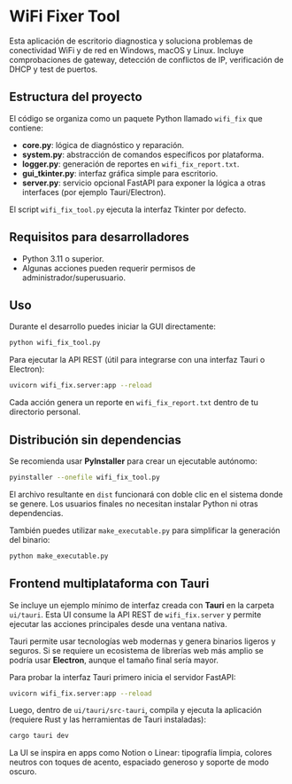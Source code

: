 # WiFi Fixer Tool

Esta aplicación de escritorio diagnostica y soluciona problemas de conectividad WiFi y de red en Windows, macOS y Linux. Incluye comprobaciones de gateway, detección de conflictos de IP, verificación de DHCP y test de puertos.

## Estructura del proyecto

El código se organiza como un paquete Python llamado `wifi_fix` que contiene:

- **core.py**: lógica de diagnóstico y reparación.
- **system.py**: abstracción de comandos específicos por plataforma.
- **logger.py**: generación de reportes en `wifi_fix_report.txt`.
- **gui_tkinter.py**: interfaz gráfica simple para escritorio.
- **server.py**: servicio opcional FastAPI para exponer la lógica a otras interfaces (por ejemplo Tauri/Electron).

El script `wifi_fix_tool.py` ejecuta la interfaz Tkinter por defecto.

## Requisitos para desarrolladores

- Python 3.11 o superior.
- Algunas acciones pueden requerir permisos de administrador/superusuario.

## Uso

Durante el desarrollo puedes iniciar la GUI directamente:

```bash
python wifi_fix_tool.py
```

Para ejecutar la API REST (útil para integrarse con una interfaz Tauri o Electron):

```bash
uvicorn wifi_fix.server:app --reload
```

Cada acción genera un reporte en `wifi_fix_report.txt` dentro de tu directorio personal.

## Distribución sin dependencias

Se recomienda usar **PyInstaller** para crear un ejecutable autónomo:

```bash
pyinstaller --onefile wifi_fix_tool.py
```

El archivo resultante en `dist` funcionará con doble clic en el sistema donde se genere. Los usuarios finales no necesitan instalar Python ni otras dependencias.

También puedes utilizar `make_executable.py` para simplificar la generación del binario:

```bash
python make_executable.py
```


## Frontend multiplataforma con Tauri

Se incluye un ejemplo mínimo de interfaz creada con **Tauri** en la carpeta `ui/tauri`.
Esta UI consume la API REST de `wifi_fix.server` y permite ejecutar las acciones
principales desde una ventana nativa.

Tauri permite usar tecnologías web modernas y genera binarios ligeros y seguros.
Si se requiere un ecosistema de librerías web más amplio se podría usar
**Electron**, aunque el tamaño final sería mayor.

Para probar la interfaz Tauri primero inicia el servidor FastAPI:

```bash
uvicorn wifi_fix.server:app --reload
```

Luego, dentro de `ui/tauri/src-tauri`, compila y ejecuta la aplicación
(requiere Rust y las herramientas de Tauri instaladas):

```bash
cargo tauri dev
```

La UI se inspira en apps como Notion o Linear: tipografía limpia, colores
neutros con toques de acento, espaciado generoso y soporte de modo oscuro.
